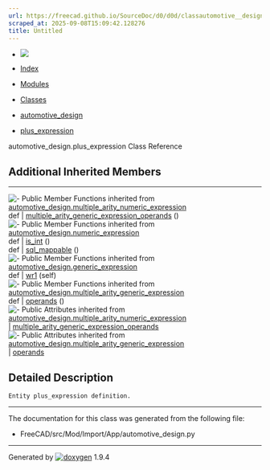 ```yaml
---
url: https://freecad.github.io/SourceDoc/d0/d0d/classautomotive__design_1_1plus__expression.html
scraped_at: 2025-09-08T15:09:42.128276
title: Untitled
---
```


  * [ ![](https://www.freecad.org/svg/logo-freecad.svg) ](https://freecadweb.org "FreeCAD")
  * [Index](../../index.html "Index")
  * [Modules](../../modules.html "Modules list")
  * [Classes](../../annotated.html "Annotated list")

  * [automotive_design](../../d4/ddf/namespaceautomotive__design.html)
  * [plus_expression](../../d0/d0d/classautomotive__design_1_1plus__expression.html)

automotive_design.plus_expression Class Reference

##  Additional Inherited Members  
  
---  
![-](../../closed.png) Public Member Functions inherited from
[automotive_design.multiple_arity_numeric_expression](../../d5/d54/classautomotive__design_1_1multiple__arity__numeric__expression.html)  
def | [multiple_arity_generic_expression_operands](../../d5/d54/classautomotive__design_1_1multiple__arity__numeric__expression.html#a25edd0728f5872c79d5fe2395fc70114) ()  
![-](../../closed.png) Public Member Functions inherited from
[automotive_design.numeric_expression](../../d9/da1/classautomotive__design_1_1numeric__expression.html)  
def | [is_int](../../d9/da1/classautomotive__design_1_1numeric__expression.html#a5062b264880cac65ac02a94eeabaeb90) ()  
def | [sql_mappable](../../d9/da1/classautomotive__design_1_1numeric__expression.html#add40993334c334d5a009ab0800a78d6e) ()  
![-](../../closed.png) Public Member Functions inherited from
[automotive_design.generic_expression](../../d3/d52/classautomotive__design_1_1generic__expression.html)  
def | [wr1](../../d3/d52/classautomotive__design_1_1generic__expression.html#aea35213a5e29cdc6cc6a201099976f3e) (self)  
![-](../../closed.png) Public Member Functions inherited from
[automotive_design.multiple_arity_generic_expression](../../d0/d0a/classautomotive__design_1_1multiple__arity__generic__expression.html)  
def | [operands](../../d0/d0a/classautomotive__design_1_1multiple__arity__generic__expression.html#ad60a877aa162b6fec898e83f7b4f6802) ()  
![-](../../closed.png) Public Attributes inherited from
[automotive_design.multiple_arity_numeric_expression](../../d5/d54/classautomotive__design_1_1multiple__arity__numeric__expression.html)  
|
[multiple_arity_generic_expression_operands](../../d5/d54/classautomotive__design_1_1multiple__arity__numeric__expression.html#a8f3e02ed91535bd28cd72acd51410980)  
![-](../../closed.png) Public Attributes inherited from
[automotive_design.multiple_arity_generic_expression](../../d0/d0a/classautomotive__design_1_1multiple__arity__generic__expression.html)  
|
[operands](../../d0/d0a/classautomotive__design_1_1multiple__arity__generic__expression.html#af5f9602d3b4df221c5fa6d277596f1df)  
  
## Detailed Description

    
    
    Entity plus_expression definition.

* * *

The documentation for this class was generated from the following file:

  * FreeCAD/src/Mod/Import/App/automotive_design.py

* * *

Generated by
[![doxygen](../../doxygen.svg)](https://www.doxygen.org/index.html) 1.9.4

